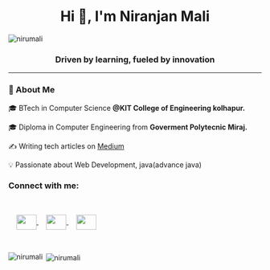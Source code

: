 
<h1 align="center">Hi 👋, I'm Niranjan Mali</h1>
<p align="left"> <img src="https://komarev.com/ghpvc/?username=nirumali&label=Profile%20views&color=0e75b6&style=flat" alt="nirumali" /> </p>
<h3 align="center">Driven by learning, fueled by innovation</h3>

---

### 🚀 About Me  
🎓 BTech in Computer Science **@KIT College of Engineering kolhapur.**

🎓 Diploma in Computer Engineering from **Goverment Polytecnic Miraj.**

✍️ Writing tech articles on [Medium](https://medium.com/@yourusername)  

💡 Passionate about Web Development, java(advance java) 



<h3 align="left">Connect with me:</h3>
<br>
<p align="left">&nbsp;&nbsp;&nbsp;
<a href="https://linkedin.com/in/niranjan-mali" target="blank">
  <img align="center" src="https://raw.githubusercontent.com/rahuldkjain/github-profile-readme-generator/master/src/images/icons/Social/linked-in-alt.svg" height="30" width="40" />
</a>
&nbsp;&nbsp;&nbsp;
<a href="https://www.hackerrank.com/niranjanmali2020" target="blank">
  <img align="center" src="https://raw.githubusercontent.com/rahuldkjain/github-profile-readme-generator/master/src/images/icons/Social/hackerrank.svg" height="30" width="40" />
</a>
&nbsp;&nbsp;&nbsp;
<a href="https://www.leetcode.com/nirumali" target="blank">
  <img align="center" src="https://raw.githubusercontent.com/rahuldkjain/github-profile-readme-generator/master/src/images/icons/Social/leet-code.svg" height="30" width="40" />
</a>
</p>

<br>


<p><img align="left" src="https://github-readme-stats.vercel.app/api/top-langs?username=nirumali&show_icons=true&locale=en&layout=compact" alt="nirumali" /></p>

<p>&nbsp;<img align="center" src="https://github-readme-stats.vercel.app/api?username=nirumali&show_icons=true&locale=en" alt="nirumali" /></p>

